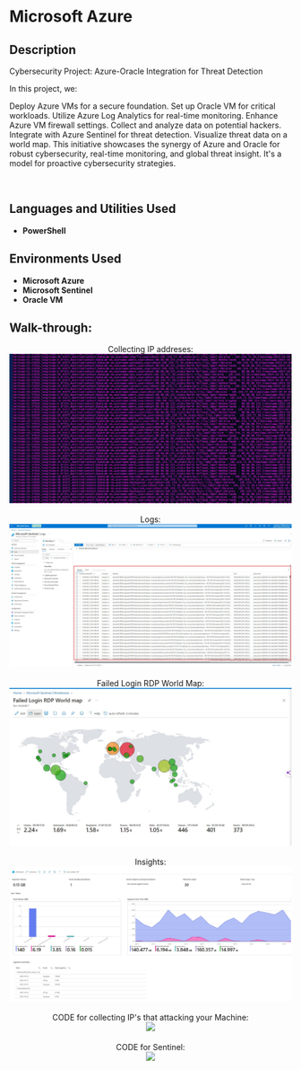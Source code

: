 <h1>Microsoft Azure</h1>

 

<h2>Description</h2>

Cybersecurity Project: Azure-Oracle Integration for Threat Detection

In this project, we:

Deploy Azure VMs for a secure foundation.
Set up Oracle VM for critical workloads.
Utilize Azure Log Analytics for real-time monitoring.
Enhance Azure VM firewall settings.
Collect and analyze data on potential hackers.
Integrate with Azure Sentinel for threat detection.
Visualize threat data on a world map.
This initiative showcases the synergy of Azure and Oracle for robust cybersecurity, real-time monitoring, and global threat insight. It's a model for proactive cybersecurity strategies.

<br />



<h2>Languages and Utilities Used</h2>

- <b>PowerShell</b> 


<h2>Environments Used </h2>

- <b>Microsoft Azure</b> 
- <b>Microsoft Sentinel</b> 
- <b>Oracle VM</b>

<h2>Walk-through:</h2>

<p align="center">
Collecting IP addreses: <br/>
<img src="https://github.com/Vlad774/Microsoft-Azure-Sentinel-Lab-Attack-Map/blob/main/collecting%20IP%20addreses.jpg"/>
<br />
<br />
Logs:  <br/>
<img src="https://github.com/Vlad774/Microsoft-Azure-Sentinel-Lab-Attack-Map/blob/main/Logs.jpg"/>
<br />
<br />
Failed Login RDP World Map: <br/>
<img src="https://github.com/Vlad774/Microsoft-Azure-Sentinel-Lab-Attack-Map/blob/main/Sintel_Azure_map.jpg"/>
<br />
<br />
Insights:  <br/>
<img src="https://github.com/Vlad774/Microsoft-Azure-Sentinel-Lab-Attack-Map/blob/main/Insights.jpg"/>
<br />
<br />
CODE for collecting IP's that attacking your Machine:  <br/>
<img src="https://github.com/Vlad774/Microsoft-Azure-Sentinel-Lab-Attack-Map/blob/main/Sentinel-Lab(custom_security_Log_exporter)CODE.txt"/>
<br />
<br />
CODE for Sentinel:  <br/>
<img src="https://github.com/Vlad774/Microsoft-Azure-Sentinel-Lab-Attack-Map/blob/main/workbook_santinel.txt"/>

</p>

<!--
 ```diff
- text in red
+ text in green
! text in orange
# text in gray
@@ text in purple (and bold)@@
```
--!>
